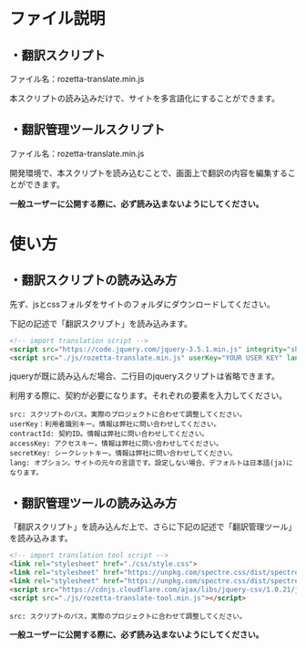 # ファイル説明

## ・翻訳スクリプト

ファイル名：rozetta-translate.min.js

本スクリプトの読み込みだけで、サイトを多言語化にすることができます。


## ・翻訳管理ツールスクリプト

ファイル名：rozetta-translate.min.js

開発環境で、本スクリプトを読み込むことで、画面上で翻訳の内容を編集することができます。

**一般ユーザーに公開する際に、必ず読み込まないようにしてください。**




# 使い方

## ・翻訳スクリプトの読み込み方

先ず、jsとcssフォルダをサイトのフォルダにダウンロードしてください。

下記の記述で「翻訳スクリプト」を読み込みます。

```html
<!-- import translation script -->
<script src="https://code.jquery.com/jquery-3.5.1.min.js" integrity="sha256-9/aliU8dGd2tb6OSsuzixeV4y/faTqgFtohetphbbj0=" crossorigin="anonymous" data-no-defer=""></script>
<script src="./js/rozetta-translate.min.js" userKey="YOUR USER KEY" lang="ja" contractId="YOUR CONTRACT ID" accessKey="YOUR ACCESS KEY" secretKey="YOUR SECRET KEY"></script>
```

jqueryが既に読み込んだ場合、二行目のjqueryスクリプトは省略できます。

利用する際に、契約が必要になります。それぞれの要素を入力してください。

    src: スクリプトのパス。実際のプロジェクトに合わせて調整してください。
    userKey：利用者識別キー。情報は弊社に問い合わせしてください。
    contractId: 契約ID。情報は弊社に問い合わせしてください。
    accessKey: アクセスキー。情報は弊社に問い合わせしてください。
    secretKey: シークレットキー。情報は弊社に問い合わせしてください。
    lang: オプション。サイトの元々の言語です。設定しない場合、デフォルトは日本語(ja)になります。





## ・翻訳管理ツールの読み込み方

「翻訳スクリプト」を読み込んだ上で、さらに下記の記述で「翻訳管理ツール」を読み込みます。

```html
<!-- import translation tool script -->
<link rel="stylesheet" href="./css/style.css">
<link rel="stylesheet" href="https://unpkg.com/spectre.css/dist/spectre-exp.min.css">
<link rel="stylesheet" href="https://unpkg.com/spectre.css/dist/spectre-icons.min.css">
<script src="https://cdnjs.cloudflare.com/ajax/libs/jquery-csv/1.0.21/jquery.csv.min.js" integrity="sha512-Y8iWYJDo6HiTo5xtml1g4QqHtl/PO1w+dmUpQfQSOTqKNsMhExfyPN2ncNAe9JuJUSKzwK/b6oaNPop4MXzkwg==" crossorigin="anonymous" referrerpolicy="no-referrer"></script>
<script src="./js/rozetta-translate-tool.min.js"></script>
```

    src: スクリプトのパス。実際のプロジェクトに合わせて調整してください。

**一般ユーザーに公開する際に、必ず読み込まないようにしてください。**

